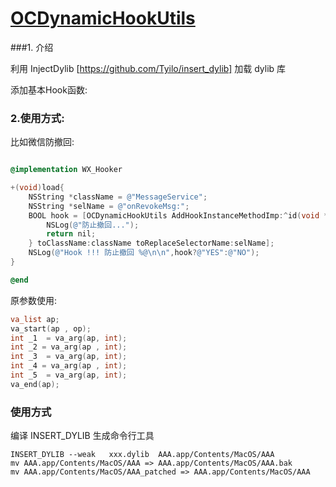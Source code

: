 # [OCDynamicHookUtils](https://publish.aprefix.com/renwei.chen/OCDynamicHookUtils)



###1. 介绍

利用 InjectDylib [https://github.com/Tyilo/insert_dylib] 加载 dylib 库

添加基本Hook函数:

### 2.使用方式:

比如微信防撤回:

```objective-c

@implementation WX_Hooker

+(void)load{
    NSString *className = @"MessageService";
    NSString *selName = @"onRevokeMsg:";
    BOOL hook = [OCDynamicHookUtils AddHookInstanceMethodImp:^id(void *args, ...) {
        NSLog(@"防止撤回...");
        return nil;
    } toClassName:className toReplaceSelectorName:selName];
    NSLog(@"Hook !!! 防止撤回 %@\n\n",hook?@"YES":@"NO");
}

@end

```

原参数使用:

```c
va_list ap;
va_start(ap , op);
int _1  = va_arg(ap, int);
int _2 = va_arg(ap , int);
int _3  = va_arg(ap, int);
int _4 = va_arg(ap , int);
int _5  = va_arg(ap, int);
va_end(ap);

```


### 使用方式
编译 INSERT_DYLIB 生成命令行工具 
```shell
INSERT_DYLIB --weak   xxx.dylib  AAA.app/Contents/MacOS/AAA
mv AAA.app/Contents/MacOS/AAA => AAA.app/Contents/MacOS/AAA.bak
mv AAA.app/Contents/MacOS/AAA_patched => AAA.app/Contents/MacOS/AAA
```


